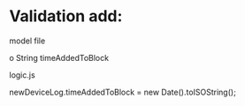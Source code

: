 






# Validation add:

model file 

o String timeAddedToBlock

logic.js 

newDeviceLog.timeAddedToBlock = new Date().toISOString();
